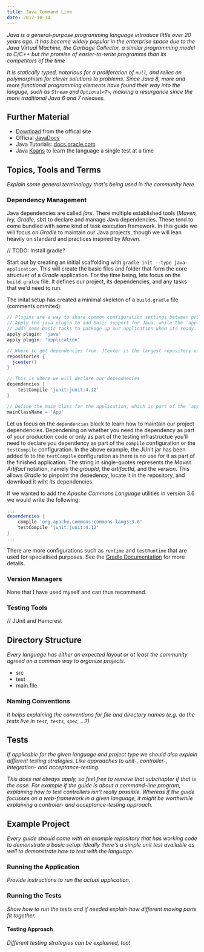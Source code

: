 ```yaml
---
title: Java Command Line
date: 2017-10-14
---
```


_Java is a general-purpose programming language introduce little over 20 years ago. It has become widely popular in the enterprise space due to the Java Virtual Machine, the Garbage Collector, a similar programming model to C/C++ but the promise of easier-to-write programms than its competitors of the time_

_It is statically typed, notorious for a proliferation of `null`, and relies on polymorphism for clever solutions to problems. Since Java 8, more and more functional programming elements have found their way into the languge, such as `Stream` and `Optional<T>`, makring a resurgance since the more traditional Java 6 and 7 releases._  

## Further Material

- [Download](https://java.com/de/download/) from the offical site
- Official [JavaDocs](https://docs.oracle.com/javase/8/docs/api/)
- Java Tutorials: [docs.oracle.com](http://docs.oracle.com/javase/tutorial)
- Java [Koans](https://github.com/matyb/java-koans) to learn the language a single test at a time


## Topics, Tools and Terms

_Explain some general terminology that's being used in the community here._


### Dependency Management

Java dependencies are called _jars_.
There multiple established tools (_Maven, Ivy, Gradle, sbt_) to declare and manage Java dependencies.
These tend to come bundled with some kind of task execution framework.
In this guide we will focus on _Gradle_ to maintain our Java projects, though we will lean heavily on standard and practices inspired by _Maven_.

// TODO: Install gradle?

Start out by creating an initial scaffolding with `gradle init --type java-application`.
This will create the basic files and folder that form the core structuer of a _Gradle_ application.
For the time being, lets focus on the `build.gralde` file. It defines our project, its dependencies, and any tasks that we'd need to run.

The inital setup has created a minimal skeleton of a `build.gradle` file (comments ommited):

```groovy
// Plugins are a way to share common configuration settings between projects
// Apply the java plugin to add basic support for Java, while the `application`
// adds some basic tasks to package up our application when its ready.
apply plugin: 'java'
apply plugin: 'application'

// Where to get dependencies from. JCenter is the largest repository of jars and very reputable
repositories {
  jcenter()
}

// This is where we will declare our dependnecies
dependencies {
    testCompile 'junit:junit:4.12'
}

// Define the main class for the application, which is part of the `application` plugin
mainClassName = 'App'

```

Let us focus on the `dependencies` block to learn how to maintain our project dependencies.
Dependening on whether you need the dependency as part of your production code or only as part of the testing infrastructue you'll need to declare you dependency as part of the `compile` configuration or the `testCompile` configuration.
In the above example, the JUnit jar has been added to to the `testCompile` configuration as there is no use for it as part of the finished application.
The string in single-quotes represents the _Maven Artifact_ notation, namely the _groupId_, the _artifactId_, and the _version_.
This allows _Gradle_ to pinpoint the depedency, locate it in the repository, and download it wiht _its_ dependencies.

If we wanted to add the _Apache Commons Language_ utilities in version 3.6 we would write the following:

```groovy
...
dependencies {
    compile 'org.apache.commons:commons-lang3:3.6'
    testCompile 'junit:junit:4.12'
}
...
```

There are more configurations such as `runtime` and `testRuntime` that are used for specialised purposes. See the [Gradle Documentation](https://docs.gradle.org/current/userguide/dependency_management.html) for more details.

### Version Managers

None that I have used myself and can thus recommend.


### Testing Tools

// JUnit and Hamcrest 


## Directory Structure

_Every language has either an expected layout or at least the community agreed on a common way to organize projects._

<ul class="directory-structure">
  <li class="directory">src</li>
  <li class="directory">test</li>
  <li class="file">main.file</li>
</ul>


### Naming Conventions

_It helps explaining the conventions for file and directory names (e.g. do the tests live in `test`, `tests`, `spec`, &hellip;?)._


## Tests

_If applicable for the given language and project type we should also explain different testing strategies._
_Like approaches to unit-, controller-, integration- and acceptance-testing._

_This does not always apply, so feel free to remove that subchapter if that is the case._
_For example if the guide is about a command-line program, explaining how to test controllers isn't really possible._
_Whereas if the guide focusses on a web-framework in a given language, it might be worthwhile explaining a controler- and acceptance-testing approach._


## Example Project

_Every guide should come with an example repository that has working code to demonstrate a basic setup._
_Ideally there's a simple unit test available as well to demonstrate how to test with the language._


### Running the Application

_Provide instructions to run the actual application._


### Running the Tests

_Show how to run the tests and if needed explain how different moving parts fit together._


#### Testing Approach

_Different testing strategies can be explained, too!_

